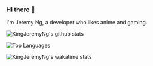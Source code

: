 ### Hi there 👋

I'm Jeremy Ng, a developer who likes anime and gaming.

<!--
**KingJeremyNg/kingjeremyng** is a ✨ _special_ ✨ repository because its `README.md` (this file) appears on your GitHub profile.

Here are some ideas to get you started:

- 🔭 I’m currently working on ...
- 🌱 I’m currently learning ...
- 👯 I’m looking to collaborate on ...
- 🤔 I’m looking for help with ...
- 💬 Ask me about ...
- 📫 How to reach me: ...
- 😄 Pronouns: ...
- ⚡ Fun fact: ...
-->

![KingJeremyNg's github stats](https://github-readme-stats.vercel.app/api?username=kingjeremyng&show_icons=true&theme=radical)

![Top Languages](https://github-readme-stats.vercel.app/api/top-langs/?username=kingjeremyng&layout=compact&theme=radical&langs_count=10&exclude_repo=cps511,cps305)

![KingJeremyNg's wakatime stats](https://github-readme-stats.vercel.app/api/wakatime?username=underbalanced&shareid=underbalanced/17140a84-5362-4d99-b637-21c38dace722&theme=radical)
